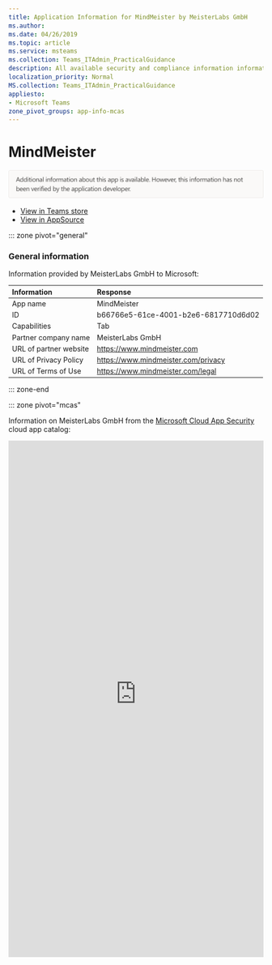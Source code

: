 ```yaml
---
title: Application Information for MindMeister by MeisterLabs GmbH
ms.author: 
ms.date: 04/26/2019
ms.topic: article
ms.service: msteams
ms.collection: Teams_ITAdmin_PracticalGuidance
description: All available security and compliance information information for MindMeister, its data handling policies, its Microsoft Cloud App Security app catalog information, and security/compliance information in the CSA STAR registry.
localization_priority: Normal
MS.collection: Teams_ITAdmin_PracticalGuidance
appliesto:
- Microsoft Teams
zone_pivot_groups: app-info-mcas
---
```

# MindMeister


<img alt="Non-attested image" src="./images/unattested.png" width="650"/>

* <a href="https://teams.microsoft.com/l/app/b66766e5-61ce-4001-b2e6-6817710d6d02" target="_blank">View in Teams store</a>
* <a href="https://appsource.microsoft.com/en-us/product/office/WA104381116" target="_blank">View in AppSource</a>

::: zone pivot="general"

### General information

Information provided by MeisterLabs GmbH to Microsoft:

| **Information** | **Response** |
|:----------------|:-------------|
| App name | MindMeister |
| ID | b66766e5-61ce-4001-b2e6-6817710d6d02 |
| Capabilities | Tab |
| Partner company name | MeisterLabs GmbH |
| URL of partner website | <https://www.mindmeister.com> |
| URL of Privacy Policy | <https://www.mindmeister.com/privacy> |
| URL of Terms of Use | <https://www.mindmeister.com/legal> |

::: zone-end


::: zone pivot="mcas"

Information on MeisterLabs GmbH from the [Microsoft Cloud App Security](https://www.microsoft.com/en-us/enterprise-mobility-security/cloud-app-security) cloud app catalog:

<iframe height='1020' title='Microsoft Cloud App Security Information' src='https://3ca685143b5b46b4b0e5266dadf2e97c.codepen.website/#/dashboard/20874' frameborder='no'  style='width: 100%;'>

<a href="https://3ca685143b5b46b4b0e5266dadf2e97c.codepen.website/#/dashboard/20874" target="_blank">View in a new tab</a>

::: zone-end

